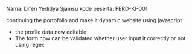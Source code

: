 Nama: Difen Yedidya Sjamsu
kode peserta: FERD-KI-001

continuing the portofolio and make it dynamic website using javascript

- the profile data now editable
- The form now can be validated whether user input it correctly or not using regex
